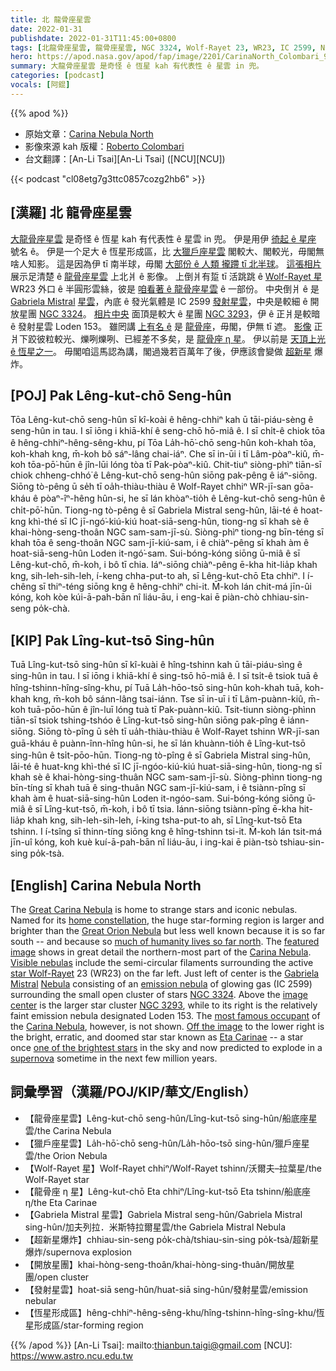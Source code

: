 ```yaml
---
title: 北 龍骨座星雲
date: 2022-01-31
publishdate: 2022-01-31T11:45:00+0800
tags: [北龍骨座星雲, 龍骨座星雲, NGC 3324, Wolf-Rayet 23, WR23, IC 2599, NGC 3293, 龍骨座 η 星, Gabriela Mistral 星雲, 超新星爆炸, Loden 153, 發射星雲, 開放星團, 恆星形成區, 獵戶座星雲]
hero: https://apod.nasa.gov/apod/fap/image/2201/CarinaNorth_Colombari_960_annotated.jpg
summary: 大龍骨座星雲 是奇怪 ê 恆星 kah 有代表性 ê 星雲 in 兜。
categories: [podcast]
vocals: [阿錕]
---
```


{{% apod %}}

- 原始文章：[Carina Nebula North](https://apod.nasa.gov/apod/ap220131.html)
- 影像來源 kah 版權：[Roberto Colombari](https://www.facebook.com/roberto.colombari)
- 台文翻譯：[An-Li Tsai][An-Li Tsai] ([NCU][NCU])

{{< podcast "cl08etg7g3ttc0857cozg2hb6" >}}

## [漢羅] 北 龍骨座星雲
[大龍骨座星雲][Great Carina Nebula 1] 是奇怪 ê 恆星 kah 有代表性 ê 星雲 in 兜。
伊是用伊 [徛起 ê 星座][home constellation] 號名 ê。
伊是一个足大 ê 恆星形成區，比 [大獵戶座星雲][Great Orion Nebula 2] 閣較大、閣較光，毋閣無啥人知影。
這是因為伊 tī 南半球，毋閣 [大部份 ê 人類 攏蹛 tī 北半球][much of humanity lives so far north]。
[這張相片][featured image] 展示足清楚 ê [龍骨座星雲][Carina Nebula 1] 上北爿 ê 影像。
上倒爿有踅 tī 活跳跳 ê [Wolf-Rayet 星][star Wolf-Rayet] WR23 外口 ê 半圓形雲絲，彼是 [咱看著 ê 龍骨座星雲][Visible nebulas] ê 一部份。
中央倒爿 ê 是 [Gabriela Mistral][Gabriela Mistral] [星雲][Nebula]，內底 ê 發光氣體是 IC 2599 [發射星雲][emission nebula]，中央是較細 ê 開放星團 [NGC 3324][NGC 3324]。
[相片中央][image center t] 面頂是較大 ê 星團 [NGC 3293][NGC 3293]，伊 ê 正爿是較暗 ê 發射星雲 Loden 153。
雖罔講 [上有名 ê][most famous occupant] 是 [龍骨座][Carina Nebula 2]，毋閣，伊無 tī 遮。
[影像][Off the image] 正爿下跤彼粒較光、爍咧爍咧、已經差不多矣，是 [龍骨座 η 星][Eta Carinae]。
伊以前是 [天頂上光 ê 恆星之一][one of the brightest stars]。
毋閣咱這馬認為講，閣過幾若百萬年了後，伊應該會變做 [超新星][supernova] 爆炸。

## [POJ] Pak Lêng-kut-chō Seng-hûn
Tōa Lêng-kut-chō seng-hûn sī kî-koài ê hêng-chhiⁿ kah ū tāi-piáu-sèng ê seng-hûn in tau.
I sī iōng i khiā-khí ê seng-chō hō-miâ ê.
I sī chi̍t-ê chiok tōa ê hêng-chhiⁿ-hêng-sêng-khu, pí Tōa La̍h-hō͘-chō seng-hûn koh-khah tōa, koh-khah kng, m̄-koh bô sáⁿ-lâng chai-iáⁿ.
Che sī in-ūi i tī Lâm-pòaⁿ-kiû, m̄-koh tōa-pō͘-hūn ê jîn-lūi lóng tòa tī Pak-pòaⁿ-kiû.
Chit-tiuⁿ siòng-phìⁿ tiān-sī chiok chheng-chhó͘ ê Lêng-kut-chō seng-hûn siōng pak-pêng ê iáⁿ-siōng.
Siōng tò-pêng ū se̍h tī oa̍h-thiàu-thiàu ê Wolf-Rayet chhiⁿ WR-jī-san gōa-kháu ê pòaⁿ-îⁿ-hêng hûn-si, he sī lán khòaⁿ-tio̍h ê Lêng-kut-chō seng-hûn ê chi̍t-pō͘-hūn.
Tiong-ng tò-pêng ê sī Gabriela Mistral seng-hûn, lāi-té ê hoat-kng khì-thé sī IC jī-ngó͘-kiú-kiú hoat-siā-seng-hûn, tiong-ng sī khah sè ê khai-hòng-seng-thoân NGC sam-sam-jī-sù.
Siòng-phìⁿ tiong-ng bīn-téng sī khah tōa ê seng-thoân NGC sam-jī-kiú-sam, i ê chiàⁿ-pêng sī khah àm ê hoat-siā-seng-hûn Loden it-ngó͘-sam.
Sui-bóng-kóng siōng ū-miâ ê sī Lêng-kut-chō, m̄-koh, i bô tī chia.
Iáⁿ-siōng chiàⁿ-pêng ē-kha hit-lia̍p khah kng, sih-leh-sih-leh, í-keng chha-put-to ah, sī Lêng-kut-chō Eta chhiⁿ.
I í-chêng sī thiⁿ-téng siōng kng ê hêng-chhiⁿ chi-it.
M̄-koh lán chit-má jīn-ûi kóng, koh kòe kúi-ā-pah-bān nî liáu-āu, i eng-kai ē piàn-chò chhiau-sin-seng po̍k-chà.


## [KIP] Pak Lîng-kut-tsō Sing-hûn
Tuā Lîng-kut-tsō sing-hûn sī kî-kuài ê hîng-tshinn kah ū tāi-piáu-sìng ê sing-hûn in tau.
I sī iōng i khiā-khí ê sing-tsō hō-miâ ê.
I sī tsi̍t-ê tsiok tuā ê hîng-tshinn-hîng-sîng-khu, pí Tuā La̍h-hōo-tsō sing-hûn koh-khah tuā, koh-khah kng, m̄-koh bô sánn-lâng tsai-iánn.
Tse sī in-uī i tī Lâm-puànn-kiû, m̄-koh tuā-pōo-hūn ê jîn-luī lóng tuà tī Pak-puànn-kiû.
Tsit-tiunn siòng-phìnn tiān-sī tsiok tshing-tshóo ê Lîng-kut-tsō sing-hûn siōng pak-pîng ê iánn-siōng.
Siōng tò-pîng ū se̍h tī ua̍h-thiàu-thiàu ê Wolf-Rayet tshinn WR-jī-san guā-kháu ê puànn-înn-hîng hûn-si, he sī lán khuànn-tio̍h ê Lîng-kut-tsō sing-hûn ê tsi̍t-pōo-hūn.
Tiong-ng tò-pîng ê sī Gabriela Mistral sing-hûn, lāi-té ê huat-kng khì-thé sī IC jī-ngóo-kiú-kiú huat-siā-sing-hûn, tiong-ng sī khah sè ê khai-hòng-sing-thuân NGC sam-sam-jī-sù.
Siòng-phìnn tiong-ng bīn-tíng sī khah tuā ê sing-thuân NGC sam-jī-kiú-sam, i ê tsiànn-pîng sī khah àm ê huat-siā-sing-hûn Loden it-ngóo-sam.
Sui-bóng-kóng siōng ū-miâ ê sī Lîng-kut-tsō, m̄-koh, i bô tī tsia.
Iánn-siōng tsiànn-pîng ē-kha hit-lia̍p khah kng, sih-leh-sih-leh, í-king tsha-put-to ah, sī Lîng-kut-tsō Eta tshinn.
I í-tsîng sī thinn-tíng siōng kng ê hîng-tshinn tsi-it.
M̄-koh lán tsit-má jīn-uî kóng, koh kuè kuí-ā-pah-bān nî liáu-āu, i ing-kai ē piàn-tsò tshiau-sin-sing po̍k-tsà.

## [English] Carina Nebula North
The [Great Carina Nebula][Great Carina Nebula 1] is home to strange stars and iconic nebulas.
Named for its [home constellation][home constellation], the huge star-forming region is larger and brighter than the [Great Orion Nebula][Great Orion Nebula 2] but less well known because it is so far south -- and because so [much of humanity lives so far north][much of humanity lives so far north].
The [featured image][featured image] shows in great detail the northern-most part of the [Carina Nebula][Carina Nebula 1].
[Visible nebulas][Visible nebulas] include the semi-circular filaments surrounding the active [star Wolf-Rayet][star Wolf-Rayet] 23 (WR23) on the far left.
Just left of center is the [Gabriela Mistral][Gabriela Mistral] [Nebula][Nebula] consisting of an [emission nebula][emission nebula] of glowing gas (IC 2599) surrounding the small open cluster of stars [NGC 3324][NGC 3324].
Above the [image center][image center e] is the larger star cluster [NGC 3293][NGC 3293], while to its right is the relatively faint emission nebula designated Loden 153.
The [most famous occupant][most famous occupant] of the [Carina Nebula][Carina Nebula 2], however, is not shown.
[Off the image][Off the image] to the lower right is the bright, erratic, and doomed star star known as [Eta Carinae][Eta Carinae] -- a star once [one of the brightest stars][one of the brightest stars] in the sky and now predicted to explode in a [supernova][supernova] sometime in the next few million years.

## 詞彙學習（漢羅/POJ/KIP/華文/English）
- 【龍骨座星雲】Lêng-kut-chō seng-hûn/Lîng-kut-tsō sing-hûn/船底座星雲/the Carina Nebula
- 【獵戶座星雲】La̍h-hō͘-chō seng-hûn/La̍h-hōo-tsō sing-hûn/獵戶座星雲/the Orion Nebula
- 【Wolf-Rayet 星】Wolf-Rayet chhiⁿ/Wolf-Rayet tshinn/沃爾夫–拉葉星/the Wolf-Rayet star
- 【龍骨座 η 星】Lêng-kut-chō Eta chhiⁿ/Lîng-kut-tsō Eta tshinn/船底座 η/the Eta Carinae
- 【Gabriela Mistral 星雲】Gabriela Mistral seng-hûn/Gabriela Mistral sing-hûn/加夫列拉．米斯特拉爾星雲/the Gabriela Mistral Nebula
- 【超新星爆炸】chhiau-sin-seng po̍k-chà/tshiau-sin-sing po̍k-tsà/超新星爆炸/supernova explosion
- 【開放星團】khai-hòng-seng-thoân/khai-hòng-sing-thuân/開放星團/open cluster
- 【發射星雲】hoat-siā seng-hûn/huat-siā sing-hûn/發射星雲/emission nebular
- 【恆星形成區】hêng-chhiⁿ-hêng-sêng-khu/hîng-tshinn-hîng-sîng-khu/恆星形成區/star-forming region

{{% /apod %}}
[An-Li Tsai]: mailto:thianbun.taigi@gmail.com
[NCU]: https://www.astro.ncu.edu.tw

[copyright]: https://apod.nasa.gov/apod/fap/lib/about_apod.html#srapply

[Great Carina Nebula 1]:https://apod.nasa.gov/apod/ap190507.html
[home constellation]:https://en.wikipedia.org/wiki/Carina_(constellation)
[Great Orion Nebula 2]:https://apod.nasa.gov/apod/ap171129.html
[much of humanity lives so far north]:https://www.washingtonpost.com/blogs/wonkblog/files/2016/03/histpop.png
[featured image]:https://www.fast-aio.net/aroundetacarinae
[Carina Nebula 1]:https://apod.nasa.gov/apod/ap090524.html
[Visible nebulas]:https://astrodonimaging.com/gallery/bubble-around-wolf-rayet-23/
[star Wolf-Rayet]:https://en.wikipedia.org/wiki/Wolf%E2%80%93Rayet_star
[Gabriela Mistral]:https://en.wikipedia.org/wiki/Gabriela_Mistral
[Nebula]:https://telescope.live/gallery/168
[emission nebula]:https://en.wikipedia.org/wiki/Emission_nebula
[NGC 3324]:https://en.wikipedia.org/wiki/NGC_3324
[image center e]:https://apod.nasa.gov/apod/ap210208.html
[image center t]:https://apod.tw/daily/20210208/
[NGC 3293]:https://en.wikipedia.org/wiki/NGC_3293
[most famous occupant]:https://i.pinimg.com/474x/e9/1d/9c/e91d9c4bd7c0ae81975ac7d7b9695742.jpg
[Carina Nebula 2]:https://en.wikipedia.org/wiki/Carina_Nebula
[Off the image]:https://commons.wikimedia.org/wiki/File:Carina_Nebula_by_Harel_Boren_(151851961,_modified).jpg
[Eta Carinae]:https://en.wikipedia.org/wiki/Eta_Carinae
[one of the brightest stars]:https://ui.adsabs.harvard.edu/abs/2018AAS...23134811G/abstract
[supernova]:https://imagine.gsfc.nasa.gov/science/objects/supernovae1.html
